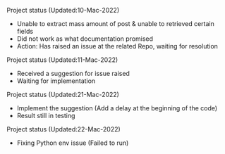 Project status (Updated:10-Mac-2022)
- Unable to extract mass amount of post & unable to retrieved certain fields
- Did not work as what documentation promised
- Action: Has raised an issue at the related Repo, waiting for resolution

Project status (Updated:11-Mac-2022)
- Received a suggestion for issue raised
- Waiting for implementation

Project status (Updated:21-Mac-2022)
- Implement the suggestion (Add a delay at the beginning of the code)
- Result still in testing

Project status (Updated:22-Mac-2022)
- Fixing Python env issue (Failed to run)
